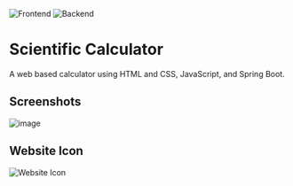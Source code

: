 ![Frontend](https://img.shields.io/badge/Framework-Vue.js%20-green.svg)
![Backend](https://img.shields.io/badge/Backend-SpringBoot%20-orange.svg)

# Scientific Calculator
A web based calculator using HTML and CSS, JavaScript, and Spring Boot. 
## Screenshots
![image](https://user-images.githubusercontent.com/58489322/227320339-79f2f21c-b4ac-481b-8ff7-ada1e6cd6d70.png)

## Website Icon
![Website Icon](https://user-images.githubusercontent.com/58489322/227245420-b3f8ddb9-813d-48d2-92f8-37831838e957.png)

